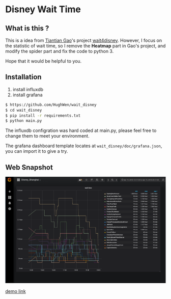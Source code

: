 # Disney Wait Time

## What is this ?

This is a idea from [Tiantian Gao](https://github.com/gtt116)'s project [wait4disney](https://github.com/gtt116/wait4disney). However, I focus on the statistic of wait time, so I remove the **Heatmap** part in Gao's project, and modify the spider part and fix the code to python 3.

Hope that it would be helpful to you.

## Installation

1. install influxdb
2. install grafana

```bash
$ https://github.com/HughWen/wait_disney
$ cd wait_disney
$ pip install -r requirements.txt
$ python main.py
```
The influxdb configration was hard coded at main.py, please feel free to change
them to meet your environment.

The grafana dashboard template locates at `wait_disney/doc/grafana.json`, you can
import it to give a try.

## Web Snapshot

![wait](./doc/demo.png)

[demo link](https://snapshot.raintank.io/dashboard/snapshot/Faff5WVVo6QQ4EM4xuBfAcOLJdSqv0hL)
